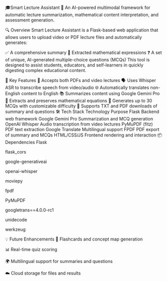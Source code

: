 🎓Smart Lecture Assistant 🤖
An AI-powered multimodal framework for automatic lecture summarization, mathematical content interpretation, and assessment generation.

🔍 Overview
Smart Lecture Assistant is a Flask-based web application that allows users to upload video or PDF lecture files and automatically generates:

✅ A comprehensive summary
🧮 Extracted mathematical expressions
❓ A set of unique, AI-generated multiple-choice questions (MCQs)
This tool is designed to assist students, educators, and self-learners in quickly digesting complex educational content.

🚀 Key Features
🎥 Accepts both PDFs and video lectures
🗣️ Uses Whisper ASR to transcribe speech from video/audio
🌐 Automatically translates non-English content to English
📚 Summarizes content using Google Gemini Pro
🧠 Extracts and preserves mathematical equations
📝 Generates up to 30 MCQs with customizable difficulty
📄 Supports TXT and PDF downloads of summary and questions
🛠️ Tech Stack
Technology	Purpose
Flask	Backend web framework
Google Gemini Pro	Summarization and MCQ generation
OpenAI Whisper	Audio transcription from video lectures
PyMuPDF (fitz)	PDF text extraction
Google Translate	Multilingual support
FPDF	PDF export of summary and MCQs
HTML/CSS/JS	Frontend rendering and interaction
📦 Dependencies
Flask

flask_cors

google-generativeai

openai-whisper

moviepy

fpdf

PyMuPDF

googletrans==4.0.0-rc1

unidecode

werkzeug

💡 Future Enhancements
📌 Flashcards and concept map generation

📊 Real-time quiz scoring

🌍 Multilingual support for summaries and questions

☁️ Cloud storage for files and results
